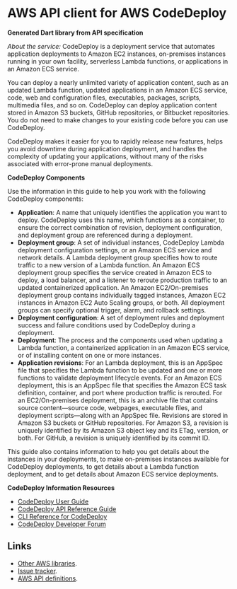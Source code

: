 # AWS API client for AWS CodeDeploy

**Generated Dart library from API specification**

*About the service:*
CodeDeploy is a deployment service that automates application deployments to
Amazon EC2 instances, on-premises instances running in your own facility,
serverless Lambda functions, or applications in an Amazon ECS service.

You can deploy a nearly unlimited variety of application content, such as an
updated Lambda function, updated applications in an Amazon ECS service,
code, web and configuration files, executables, packages, scripts,
multimedia files, and so on. CodeDeploy can deploy application content
stored in Amazon S3 buckets, GitHub repositories, or Bitbucket repositories.
You do not need to make changes to your existing code before you can use
CodeDeploy.

CodeDeploy makes it easier for you to rapidly release new features, helps
you avoid downtime during application deployment, and handles the complexity
of updating your applications, without many of the risks associated with
error-prone manual deployments.

<b>CodeDeploy Components</b>

Use the information in this guide to help you work with the following
CodeDeploy components:

<ul>
<li>
<b>Application</b>: A name that uniquely identifies the application you want
to deploy. CodeDeploy uses this name, which functions as a container, to
ensure the correct combination of revision, deployment configuration, and
deployment group are referenced during a deployment.
</li>
<li>
<b>Deployment group</b>: A set of individual instances, CodeDeploy Lambda
deployment configuration settings, or an Amazon ECS service and network
details. A Lambda deployment group specifies how to route traffic to a new
version of a Lambda function. An Amazon ECS deployment group specifies the
service created in Amazon ECS to deploy, a load balancer, and a listener to
reroute production traffic to an updated containerized application. An
Amazon EC2/On-premises deployment group contains individually tagged
instances, Amazon EC2 instances in Amazon EC2 Auto Scaling groups, or both.
All deployment groups can specify optional trigger, alarm, and rollback
settings.
</li>
<li>
<b>Deployment configuration</b>: A set of deployment rules and deployment
success and failure conditions used by CodeDeploy during a deployment.
</li>
<li>
<b>Deployment</b>: The process and the components used when updating a
Lambda function, a containerized application in an Amazon ECS service, or of
installing content on one or more instances.
</li>
<li>
<b>Application revisions</b>: For an Lambda deployment, this is an AppSpec
file that specifies the Lambda function to be updated and one or more
functions to validate deployment lifecycle events. For an Amazon ECS
deployment, this is an AppSpec file that specifies the Amazon ECS task
definition, container, and port where production traffic is rerouted. For an
EC2/On-premises deployment, this is an archive file that contains source
content—source code, webpages, executable files, and deployment
scripts—along with an AppSpec file. Revisions are stored in Amazon S3
buckets or GitHub repositories. For Amazon S3, a revision is uniquely
identified by its Amazon S3 object key and its ETag, version, or both. For
GitHub, a revision is uniquely identified by its commit ID.
</li>
</ul>
This guide also contains information to help you get details about the
instances in your deployments, to make on-premises instances available for
CodeDeploy deployments, to get details about a Lambda function deployment,
and to get details about Amazon ECS service deployments.

<b>CodeDeploy Information Resources</b>

<ul>
<li>
<a href="https://docs.aws.amazon.com/codedeploy/latest/userguide">CodeDeploy
User Guide</a>
</li>
<li>
<a
href="https://docs.aws.amazon.com/codedeploy/latest/APIReference/">CodeDeploy
API Reference Guide</a>
</li>
<li>
<a
href="https://docs.aws.amazon.com/cli/latest/reference/deploy/index.html">CLI
Reference for CodeDeploy</a>
</li>
<li>
<a href="https://forums.aws.amazon.com/forum.jspa?forumID=179">CodeDeploy
Developer Forum</a>
</li>
</ul>

## Links

- [Other AWS libraries](https://github.com/agilord/aws_client/tree/master/generated).
- [Issue tracker](https://github.com/agilord/aws_client/issues).
- [AWS API definitions](https://github.com/aws/aws-sdk-js/tree/master/apis).
